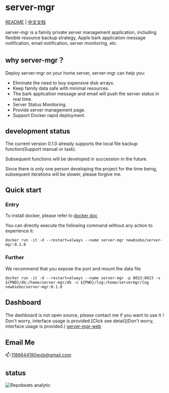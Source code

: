 # server-mgr


[README](README.md) | [中文文档](README_zh.md)

server-mgr is a family private server management application, including flexible resource backup strategy, Apple bark application message notification, email notification, server monitoring, etc.

## why server-mgr？

Deploy server-mgr on your home server, server-mgr can help you:

* Eliminate the need to buy expensive disk arrays.
* Keep family data safe with minimal resources.
* The bark application message and email will push the server status in real time.
* Server Status Monitoring.
* Provide server management page.
* Support Docker rapid deployment.

## development status

The current version 0.1.0 already supports the local file backup function(Support manual or task).

Subsequent functions will be developed in succession in the future.

Since there is only one person developing the project for the time being, subsequent iterations will be slower, please forgive me.

## Quick start

### Entry

To install docker, please refer to [docker doc](https://docs.docker.com/get-started/)

You can directly execute the following command without any action to experience it:
```
docker run -it -d --restart=always --name server-mgr newbiebo/server-mgr:0.1.0
```
### Further

We recommend that you expose the port and mount the data file
```
docker run -it -d --restart=always --name server-mgr -p 8023:8023 -v ${PWD}/db:/home/server-mgr/db -v ${PWD}/log:/home/servermgr/log newbiebo/server-mgr:0.1.0
```
## Dashboard
The dashboard is not open source, please contact me if you want to use it！
Don't worry, interface usage is provided.[Click see detail](Don't worry, interface usage is provided.)
[server-mgr-web](https://github.com/newbiebo/server-mgr-web/tree/master)

## Email Me

📫:1186644190wxb@gmail.com

## status
![Repobeats analytic](https://repobeats.axiom.co/api/embed/37feeaf5e311f5920acab4b589a37d1465b08c5e.svg "Repobeats analytics image")




